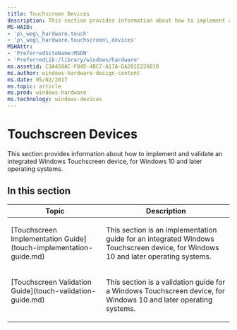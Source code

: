 ```yaml
---
title: Touchscreen Devices
description: This section provides information about how to implement and validate an integrated Windows Touchscreen device, for Windows 10 and later operating systems.
MS-HAID:
- 'p\_weg\_hardware.touch'
- 'p\_weg\_hardware.touchscreen\_devices'
MSHAttr:
- 'PreferredSiteName:MSDN'
- 'PreferredLib:/library/windows/hardware'
ms.assetid: C3A458AC-F845-4BC7-A17A-DA201E226B18
ms.author: windows-hardware-design-content
ms.date: 05/02/2017
ms.topic: article
ms.prod: windows-hardware
ms.technology: windows-devices
---
```


# Touchscreen Devices


This section provides information about how to implement and validate an integrated Windows Touchscreen device, for Windows 10 and later operating systems.

## In this section


<table>
<thead valign="bottom">
<tr class="header">
<th>Topic</th>
<th>Description</th>
</tr>
</thead>
<tbody valign="top">
<tr class="odd">
<td><p>[Touchscreen Implementation Guide](touch-implementation-guide.md)</p></td>
<td><p>This section is an implementation guide for an integrated Windows Touchscreen device, for Windows 10 and later operating systems.</p></td>
</tr>
<tr class="even">
<td><p>[Touchscreen Validation Guide](touch-validation-guide.md)</p></td>
<td><p>This section is a validation guide for a Windows Touchscreen device, for Windows 10 and later operating systems.</p></td>
</tr>
</tbody>
</table>

